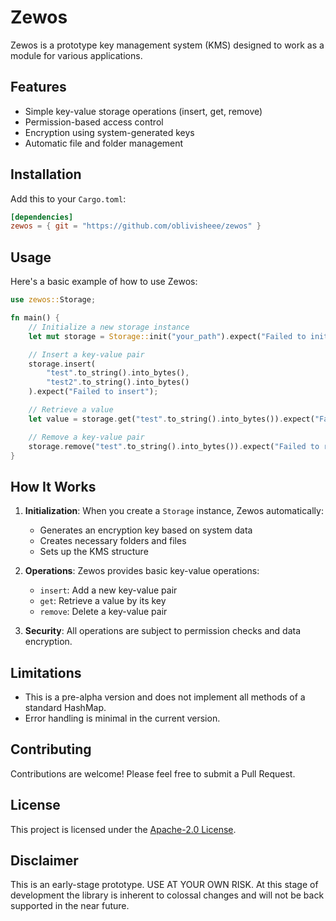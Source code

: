 # Zewos

Zewos is a prototype key management system (KMS) designed to work as a module for various applications.

## Features

- Simple key-value storage operations (insert, get, remove)
- Permission-based access control
- Encryption using system-generated keys
- Automatic file and folder management

## Installation

Add this to your `Cargo.toml`:

```toml
[dependencies]
zewos = { git = "https://github.com/oblivisheee/zewos" }
```

## Usage

Here's a basic example of how to use Zewos:

```rust
use zewos::Storage;

fn main() {
    // Initialize a new storage instance
    let mut storage = Storage::init("your_path").expect("Failed to initialize storage");

    // Insert a key-value pair
    storage.insert(
        "test".to_string().into_bytes(),
        "test2".to_string().into_bytes()
    ).expect("Failed to insert");

    // Retrieve a value
    let value = storage.get("test".to_string().into_bytes()).expect("Failed to get value");

    // Remove a key-value pair
    storage.remove("test".to_string().into_bytes()).expect("Failed to remove");
}
```

## How It Works

1. **Initialization**: When you create a `Storage` instance, Zewos automatically:
   - Generates an encryption key based on system data
   - Creates necessary folders and files
   - Sets up the KMS structure

2. **Operations**: Zewos provides basic key-value operations:
   - `insert`: Add a new key-value pair
   - `get`: Retrieve a value by its key
   - `remove`: Delete a key-value pair

3. **Security**: All operations are subject to permission checks and data encryption.

## Limitations

- This is a pre-alpha version and does not implement all methods of a standard HashMap.
- Error handling is minimal in the current version.

## Contributing

Contributions are welcome! Please feel free to submit a Pull Request.

## License

This project is licensed under the [Apache-2.0 License](LICENSE).

## Disclaimer

This is an early-stage prototype. USE AT YOUR OWN RISK.
At this stage of development the library is inherent to colossal changes and will not be back supported in the near future.

